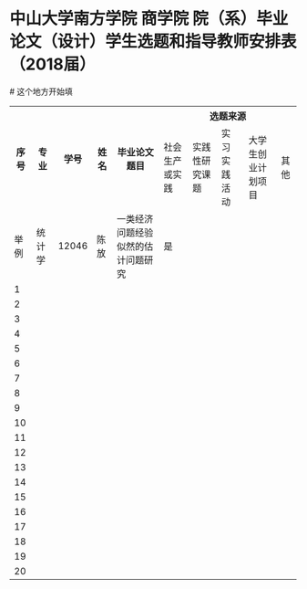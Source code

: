 # 中山大学南方学院    商学院      院（系）毕业论文（设计）学生选题和指导教师安排表（2018届）



<table>
    <tr>
		<th rowspan="2"> 序号 </th>	<th rowspan="2"> 专业 </th>	<th rowspan="2">学号 </th>	<th rowspan="2">姓名 </th>	<th rowspan="2">毕业论文题目 </th>  <th colspan="5"> 选题来源</th>  </tr>
    <tr>
        <td>社会生产或实践</td>
        <td>实践性研究课题 </td><td> 实习实践活动</td><td>大学生创业计划项目 </td><td> 其他</td>
    </tr>
	<tr> <td>举例 </td><td>统计学 </td><td> 12046 </td><td>陈放 </td><td> 一类经济问题经验似然的估计问题研究</td><td>是 </td><td> </td><td> </td><td> </td><td> </td>
    </tr>
# 这个地方开始填
    <tr> <td>1 </td><td> </td><td> </td><td> </td><td> </td><td> </td><td> </td><td> </td><td> </td><td> </td>
    </tr>
<tr> <td>2 </td><td> </td><td> </td><td> </td><td> </td><td> </td><td> </td><td> </td><td> </td><td> </td>
    </tr>
<tr> <td> 3</td><td> </td><td> </td><td> </td><td> </td><td> </td><td> </td><td> </td><td> </td><td> </td>
    </tr>
<tr> <td>4 </td><td> </td><td> </td><td> </td><td> </td><td> </td><td> </td><td> </td><td> </td><td> </td>
    </tr>
<tr> <td>5 </td><td> </td><td> </td><td> </td><td> </td><td> </td><td> </td><td> </td><td> </td><td> </td>
    </tr>
<tr> <td>6 </td><td> </td><td> </td><td> </td><td> </td><td> </td><td> </td><td> </td><td> </td><td> </td>
    </tr>
<tr> <td>7 </td><td> </td><td> </td><td> </td><td> </td><td> </td><td> </td><td> </td><td> </td><td> </td>
    </tr>
<tr> <td>8 </td><td> </td><td> </td><td> </td><td> </td><td> </td><td> </td><td> </td><td> </td><td> </td>
    </tr>
<tr> <td> 9</td><td> </td><td> </td><td> </td><td> </td><td> </td><td> </td><td> </td><td> </td><td> </td>
    </tr>
<tr> <td>10 </td><td> </td><td> </td><td> </td><td> </td><td> </td><td> </td><td> </td><td> </td><td> </td>
    </tr>
<tr> <td>11 </td><td> </td><td> </td><td> </td><td> </td><td> </td><td> </td><td> </td><td> </td><td> </td>
    </tr>
<tr> <td>12 </td><td> </td><td> </td><td> </td><td> </td><td> </td><td> </td><td> </td><td> </td><td> </td>
    </tr>
<tr> <td>13 </td><td> </td><td> </td><td> </td><td> </td><td> </td><td> </td><td> </td><td> </td><td> </td>
    </tr>
<tr> <td>14 </td><td> </td><td> </td><td> </td><td> </td><td> </td><td> </td><td> </td><td> </td><td> </td>
    </tr>
<tr> <td> 15</td><td> </td><td> </td><td> </td><td> </td><td> </td><td> </td><td> </td><td> </td><td> </td>
    </tr>
<tr> <td> 16</td><td> </td><td> </td><td> </td><td> </td><td> </td><td> </td><td> </td><td> </td><td> </td>
    </tr>
<tr> <td> 17</td><td> </td><td> </td><td> </td><td> </td><td> </td><td> </td><td> </td><td> </td><td> </td>
    </tr>
<tr> <td> 18</td><td> </td><td> </td><td> </td><td> </td><td> </td><td> </td><td> </td><td> </td><td> </td>
    </tr>
<tr> <td> 19</td><td> </td><td> </td><td> </td><td> </td><td> </td><td> </td><td> </td><td> </td><td> </td>
    </tr>
<tr> <td> 20</td><td> </td><td> </td><td> </td><td> </td><td> </td><td> </td><td> </td><td> </td><td> </td>
    </tr>
</table>
